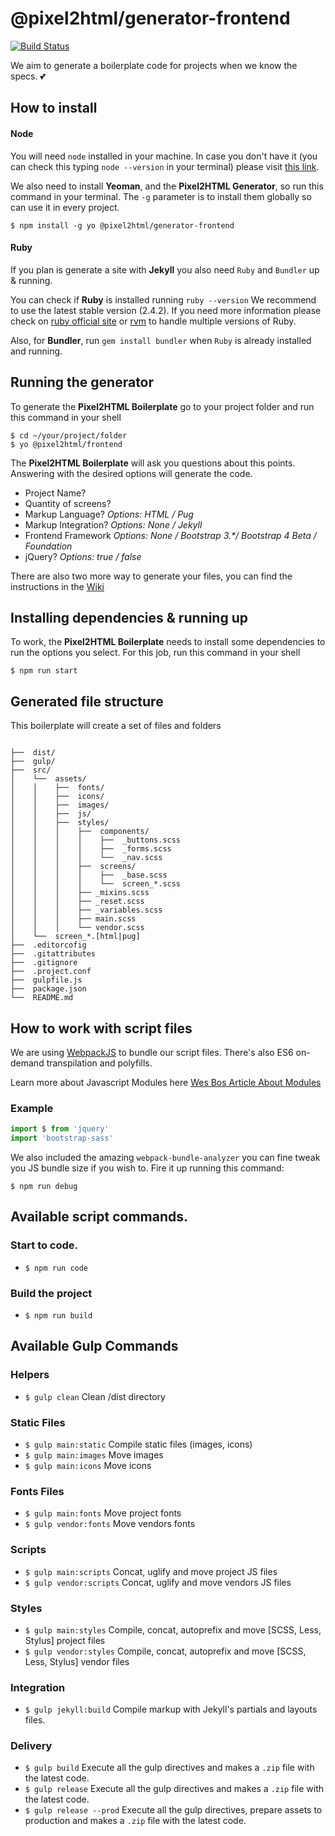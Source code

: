 # @pixel2html/generator-frontend

[![Build Status](https://travis-ci.org/Pixel2HTML/pixel2html-generator.svg?branch=master)](https://travis-ci.org/Pixel2HTML/pixel2html-generator)

We aim to generate a boilerplate code for projects when we know the specs. 💕

## How to install

#### Node

You will need `node` installed in your machine. In case you don't have it (you can check this typing `node --version` in your terminal) please visit [this link](https://nodejs.org/en/download/).

We also need to install **Yeoman**, and the **Pixel2HTML Generator**, so run this command in your terminal. The `-g` parameter is to install them globally so can use it in every project.
```shell
$ npm install -g yo @pixel2html/generator-frontend
```

#### Ruby

If you plan is generate a site with **Jekyll** you also need `Ruby` and `Bundler` up & running.

You can check if **Ruby** is installed running `ruby --version`
We recommend to use the latest stable version (2.4.2). If you need more information please check on [ruby official site](http://rubylang.com) or [rvm](rvm.io) to handle multiple versions of Ruby.

Also, for **Bundler**, run `gem install bundler` when `Ruby` is already installed and running.


## Running the generator

To generate the **Pixel2HTML Boilerplate** go to your project folder and run this command in your shell

```
$ cd ~/your/project/folder
$ yo @pixel2html/frontend
```
The **Pixel2HTML Boilerplate** will ask you questions about this points. Answering with the desired options will generate the code.

* Project Name?
* Quantity of screens?
* Markup Language? _Options: HTML / Pug_
* Markup Integration? _Options: None / Jekyll_
* Frontend Framework _Options: None / Bootstrap 3.*/ Bootstrap 4 Beta / Foundation_
* jQuery? _Options: true / false_

There are also two more way to generate your files, you can find the instructions in the [Wiki](https://github.com/Pixel2HTML/pixel2html-generator/wiki/Running-the-Pixel2HTML-Generator)


## Installing dependencies & running up
To work, the **Pixel2HTML Boilerplate** needs to install some dependencies to run the options you select.
For this job, run this command in your shell

```
$ npm run start
```

## Generated file structure

This boilerplate will create a set of files and folders

```

├──  dist/
├──  gulp/
├──  src/
│    └──  assets/
│    │    ├──  fonts/
│    │    ├──  icons/
│    │    ├──  images/
│    │    ├──  js/
│    │    ├──  styles/
│    │    │    ├──  components/
│    │    │    │    ├──  _buttons.scss
│    │    │    │    ├──  _forms.scss
│    │    │    │    └──  _nav.scss
│    │    │    ├──  screens/
│    │    │    │    ├──  _base.scss
│    │    │    │    └──  screen_*.scss
│    │    │    ├── _mixins.scss
│    │    │    ├── _reset.scss
│    │    │    ├── _variables.scss
│    │    │    ├── main.scss
│    │    │    └── vendor.scss
│    └──  screen_*.[html|pug]
├──  .editorcofig
├──  .gitattributes
├──  .gitignore
├──  .project.conf
├──  gulpfile.js
├──  package.json
└──  README.md
```

## How to work with script files

We are using [WebpackJS](https://webpack.js.org/) to bundle our script files. There's also ES6 on-demand transpilation and polyfills.

Learn more about Javascript Modules here [Wes Bos Article About Modules](http://wesbos.com/javascript-modules/)

### Example

```js
import $ from 'jquery'
import 'bootstrap-sass'

```

We also included the amazing `webpack-bundle-analyzer` you can fine tweak you JS bundle size if you wish to. Fire it up running this command:

```
$ npm run debug
```



## Available script commands.

### Start to code.
* `$ npm run code`

### Build the project
* `$ npm run build`


## Available Gulp Commands

### Helpers
* `$ gulp clean` Clean /dist directory

### Static Files
* `$ gulp main:static` Compile static files (images, icons)
* `$ gulp main:images` Move images
* `$ gulp main:icons` Move icons

### Fonts Files
* `$ gulp main:fonts` Move project fonts
* `$ gulp vendor:fonts` Move vendors fonts

### Scripts
* `$ gulp main:scripts` Concat, uglify and move project JS files
* `$ gulp vendor:scripts` Concat, uglify and move vendors JS files

### Styles
* `$ gulp main:styles` Compile, concat, autoprefix and move [SCSS, Less, Stylus] project files
* `$ gulp vendor:styles` Compile, concat, autoprefix and move [SCSS, Less, Stylus] vendor files

### Integration
* `$ gulp jekyll:build` Compile markup with Jekyll's partials and layouts files.

### Delivery
 * `$ gulp build` Execute all the gulp directives and makes a `.zip` file with the latest code.
 * `$ gulp release` Execute all the gulp directives and makes a `.zip` file with the latest code.
 * `$ gulp release --prod` Execute all the gulp directives, prepare assets to production and makes a `.zip` file with the latest code.
